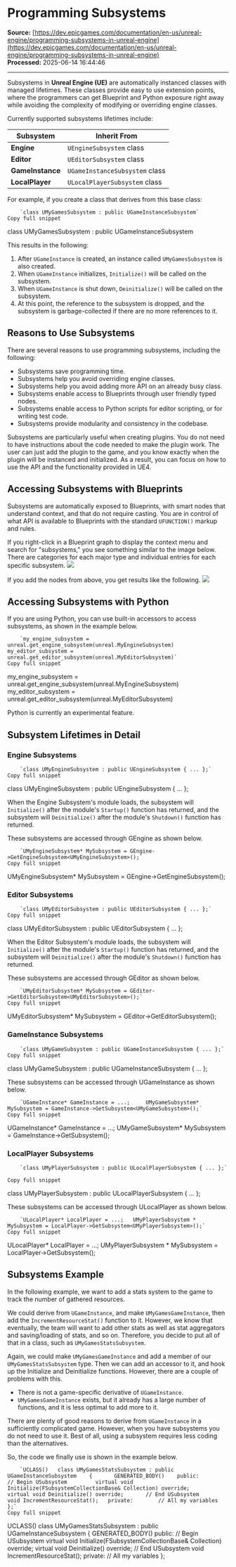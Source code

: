 # Programming Subsystems

**Source:** [https://dev.epicgames.com/documentation/en-us/unreal-engine/programming-subsystems-in-unreal-engine](https://dev.epicgames.com/documentation/en-us/unreal-engine/programming-subsystems-in-unreal-engine)  
**Processed:** 2025-06-14 16:44:46

---

Subsystems in **Unreal Engine (UE)** are automatically instanced classes with managed lifetimes. These classes provide easy to use extension points, where the programmers can get Blueprint and Python exposure right away while avoiding the complexity of modifying or overriding engine classes.

Currently supported subsystems lifetimes include:

| Subsystem | Inherit From |
| --- | --- |
| **Engine** | `UEngineSubsystem` class |
| **Editor** | `UEditorSubsystem` class |
| **GameInstance** | `UGameInstanceSubsystem` class |
| **LocalPlayer** | `ULocalPlayerSubsystem` class |

For example, if you create a class that derives from this base class:

```
	`class UMyGamesSubsystem : public UGameInstanceSubsystem`
Copy full snippet
```
class UMyGamesSubsystem : public UGameInstanceSubsystem

This results in the following:

1.  After `UGameInstance` is created, an instance called `UMyGamesSubsystem` is also created.
2.  When `UGameInstance` initializes, `Initialize()` will be called on the subsystem.
3.  When `UGameInstance` is shut down, `Deinitialize()` will be called on the subsystem.
4.  At this point, the reference to the subsystem is dropped, and the subsystem is garbage-collected if there are no more references to it.

## Reasons to Use Subsystems

There are several reasons to use programming subsystems, including the following:

-   Subsystems save programming time.
-   Subsystems help you avoid overriding engine classes.
-   Subsystems help you avoid adding more API on an already busy class.
-   Subsystems enable access to Blueprints through user friendly typed nodes.
-   Subsystems enable access to Python scripts for editor scripting, or for writing test code.
-   Subsystems provide modularity and consistency in the codebase.

Subsystems are particularly useful when creating plugins. You do not need to have instructions about the code needed to make the plugin work. The user can just add the plugin to the game, and you know exactly when the plugin will be instanced and initialized. As a result, you can focus on how to use the API and the functionality provided in UE4.

## Accessing Subsystems with Blueprints

Subsystems are automatically exposed to Blueprints, with smart nodes that understand context, and that do not require casting. You are in control of what API is available to Blueprints with the standard `UFUNCTION()` markup and rules.

If you right-click in a Blueprint graph to display the context menu and search for "subsystems," you see something similar to the image below. There are categories for each major type and individual entries for each specific subsystem. ![](https://d1iv7db44yhgxn.cloudfront.net/documentation/images/1a9ab4a6-4a48-48fb-872b-e59f22570d63/subsystems_01.png)

If you add the nodes from above, you get results like the following. ![](https://d1iv7db44yhgxn.cloudfront.net/documentation/images/a4deb22c-4aa1-4ca2-bfa3-72a251799eca/subsystems_02.png)

## Accessing Subsystems with Python

If you are using Python, you can use built-in accessors to access subsystems, as shown in the example below.

```
	`my_engine_subsystem = unreal.get_engine_subsystem(unreal.MyEngineSubsystem) 	my_editor_subsystem = unreal.get_editor_subsystem(unreal.MyEditorSubsystem)`
Copy full snippet
```
my\_engine\_subsystem = unreal.get\_engine\_subsystem(unreal.MyEngineSubsystem) my\_editor\_subsystem = unreal.get\_editor\_subsystem(unreal.MyEditorSubsystem)

Python is currently an experimental feature.

## Subsystem Lifetimes in Detail

### Engine Subsystems

```
	`class UMyEngineSubsystem : public UEngineSubsystem { ... };`
Copy full snippet
```
class UMyEngineSubsystem : public UEngineSubsystem { ... };

When the Engine Subsystem's module loads, the subsystem will `Initialize()` after the module's `Startup()` function has returned, and the subsystem will `Deinitialize()` after the module's `Shutdown()` function has returned.

These subsystems are accessed through GEngine as shown below.

```
	`UMyEngineSubsystem* MySubsystem = GEngine->GetEngineSubsystem<UMyEngineSubsystem>();`
Copy full snippet
```
UMyEngineSubsystem\* MySubsystem = GEngine->GetEngineSubsystem<UMyEngineSubsystem>();

### Editor Subsystems

```
	`class UMyEditorSubsystem : public UEditorSubsystem { ... };`
Copy full snippet
```
class UMyEditorSubsystem : public UEditorSubsystem { ... };

When the Editor Subsystem's module loads, the subsystem will `Initialize()` after the module's `Startup()` function has returned, and the subsystem will `Deinitialize()` after the module's `Shutdown()` function has returned.

These subsystems are accessed through GEditor as shown below.

```
	`UMyEditorSubsystem* MySubsystem = GEditor->GetEditorSubsystem<UMyEditorSubsystem>();`
Copy full snippet
```
UMyEditorSubsystem\* MySubsystem = GEditor->GetEditorSubsystem<UMyEditorSubsystem>();

### GameInstance Subsystems

```
	`class UMyGameSubsystem : public UGameInstanceSubsystem { ... };`
Copy full snippet
```
class UMyGameSubsystem : public UGameInstanceSubsystem { ... };

These subsystems can be accessed through UGameInstance as shown below.

```
	`UGameInstance* GameInstance = ...; 	UMyGameSubsystem* MySubsystem = GameInstance->GetSubsystem<UMyGameSubsystem>();`
Copy full snippet
```
UGameInstance\* GameInstance = ...; UMyGameSubsystem\* MySubsystem = GameInstance->GetSubsystem<UMyGameSubsystem>();

### LocalPlayer Subsystems

```
	`class UMyPlayerSubsystem : public ULocalPlayerSubsystem { ... };`

Copy full snippet
```
class UMyPlayerSubsystem : public ULocalPlayerSubsystem { ... };

These subsystems can be accessed through ULocalPlayer as shown below.

```
	`ULocalPlayer* LocalPlayer = ...; 	UMyPlayerSubsystem * MySubsystem = LocalPlayer->GetSubsystem<UMyPlayerSubsystem>();`
Copy full snippet
```
ULocalPlayer\* LocalPlayer = ...; UMyPlayerSubsystem \* MySubsystem = LocalPlayer->GetSubsystem<UMyPlayerSubsystem>();

## Subsystems Example

In the following example, we want to add a stats system to the game to track the number of gathered resources.

We could derive from `UGameInstance`, and make `UMyGamesGameInstance`, then add the `IncrementResourceStat()` function to it. However, we know that eventually, the team will want to add other stats as well as stat aggregators and saving/loading of stats, and so on. Therefore, you decide to put all of that in a class, such as `UMyGamesStatsSubsystem`.

Again, we could make `UMyGamesGameInstance` and add a member of our `UMyGamesStatsSubsystem` type. Then we can add an accessor to it, and hook up the Initialize and Deinitialize functions. However, there are a couple of problems with this.

-   There is not a game-specific derivative of `UGameInstance`.
-   `UMyGamesGameInstance` exists, but it already has a large number of functions, and it is less optimal to add more to it.

There are plenty of good reasons to derive from `UGameInstance` in a sufficiently complicated game. However, when you have subsystems you do not need to use it. Best of all, using a subsystem requires less coding than the alternatives.

So, the code we finally use is shown in the example below.

```
	`UCLASS() 	class UMyGamesStatsSubsystem : public UGameInstanceSubsystem 	{ 		GENERATED_BODY() 	public: 		// Begin USubsystem 		virtual void Initialize(FSubsystemCollectionBase& Collection) override; 		virtual void Deinitialize() override; 		// End USubsystem  		void IncrementResourceStat(); 	private: 		// All my variables 	};`
Copy full snippet
```
UCLASS() class UMyGamesStatsSubsystem : public UGameInstanceSubsystem { GENERATED\_BODY() public: // Begin USubsystem virtual void Initialize(FSubsystemCollectionBase& Collection) override; virtual void Deinitialize() override; // End USubsystem void IncrementResourceStat(); private: // All my variables };